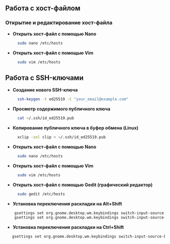 ## Работа с хост-файлом

### Открытие и редактирование хост-файла

- **Открыть хост-файл с помощью Nano**
  ```sh
    sudo nano /etc/hosts
  ```
  
- **Открыть хост-файл с помощью Vim**
  ```sh
    sudo vim /etc/hosts
  ```
    

## Работа с SSH-ключами

- **Создание нового SSH-ключа**
  ```sh
    ssh-keygen -t ed25519 -C "your_email@example.com"
  ```
    
- **Просмотр содержимого публичного ключа**
  ```sh
    cat ~/.ssh/id_ed25519.pub
  ```
    
- **Копирование публичного ключа в буфер обмена (Linux)**
  ```sh
    xclip -sel clip < ~/.ssh/id_ed25519.pub
  ```
    
- **Открыть хост-файл с помощью Nano**
  ```sh
    sudo nano /etc/hosts
  ```
    
- **Открыть хост-файл с помощью Vim**
  ```sh
    sudo vim /etc/hosts
  ```
    
- **Открыть хост-файл с помощью Gedit (графический редактор)**
  ```sh
    sudo gedit /etc/hosts
  ```

- **Установка переключения раскладки на Alt+Shift**

```sh
    gsettings set org.gnome.desktop.wm.keybindings switch-input-source "['<Shift>Alt_L']"
    gsettings set org.gnome.desktop.wm.keybindings switch-input-source-backward "['<Alt>Shift_L']"
```

- **Установка переключения раскладки на Ctrl+Shift**

```sh
   gsettings set org.gnome.desktop.wm.keybindings switch-input-source-backward "['<Ctrl>Shift_L']"
```

  